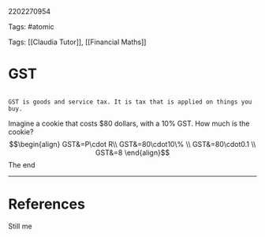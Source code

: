 2202270954

Tags: #atomic

Tags: [[Claudia Tutor]], [[Financial Maths]]

# GST
```ad-tldr

GST is goods and service tax. It is tax that is applied on things you buy.

```
Imagine a cookie that costs $80 dollars, with a 10% GST. How much is the cookie?
$$\begin{align}
GST&=P\cdot R\\
GST&=80\cdot10\% \\
GST&=80\cdot0.1 \\
GST&=8
\end{align}$$
The end

---
# References
Still me
